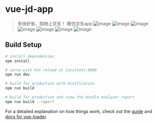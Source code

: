 # vue-jd-app

> 多快好省，购物上京东！ 模仿京东app
![image](/static/index-1.png)
![image](/static/index-2.png)
![image](/static/catagory.png)
![image](/static/productList.png)
![image](/static/product.png)
![image](/static/cart.png)
![image](/static/login.png)
## Build Setup

``` bash
# install dependencies
npm install

# serve with hot reload at localhost:8080
npm run dev

# build for production with minification
npm run build

# build for production and view the bundle analyzer report
npm run build --report
```

For a detailed explanation on how things work, check out the [guide](http://vuejs-templates.github.io/webpack/) and [docs for vue-loader](http://vuejs.github.io/vue-loader).
